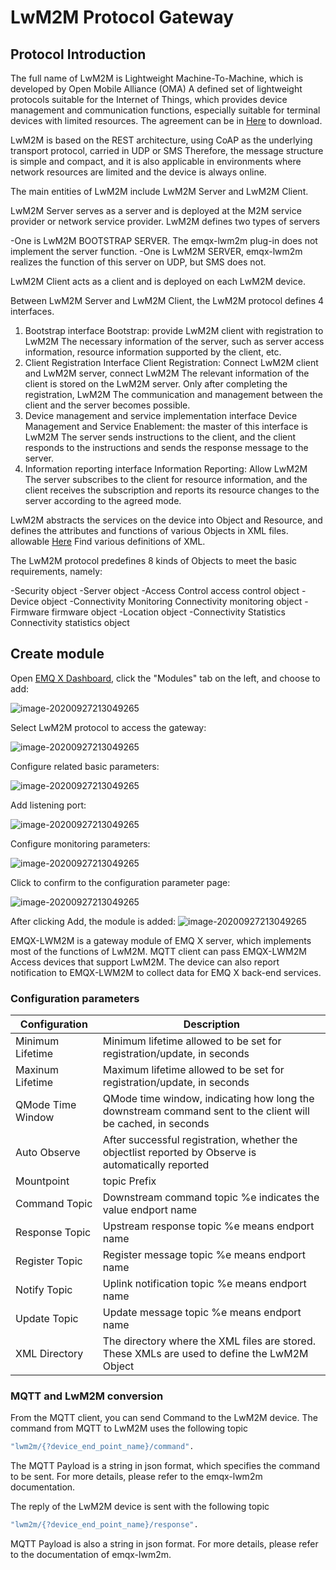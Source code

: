 # LwM2M Protocol Gateway

## Protocol Introduction

The full name of LwM2M is Lightweight Machine-To-Machine, which is developed by Open Mobile Alliance (OMA)
A defined set of lightweight protocols suitable for the Internet of Things, which provides device management and communication functions, especially suitable for terminal devices with limited resources. The agreement can be in
[Here](http://www.openmobilealliance.org/wp/) to download.

LwM2M is based on the REST architecture, using CoAP as the underlying transport protocol, carried in UDP or SMS
Therefore, the message structure is simple and compact, and it is also applicable in environments where network resources are limited and the device is always online.

The main entities of LwM2M include LwM2M Server and LwM2M Client.

LwM2M Server serves as a server and is deployed at the M2M service provider or network service provider. LwM2M defines two types of servers

  -One is LwM2M BOOTSTRAP SERVER. The emqx-lwm2m plug-in does not implement the server function.
  -One is LwM2M SERVER, emqx-lwm2m realizes the function of this server on UDP, but SMS does not.

LwM2M Client acts as a client and is deployed on each LwM2M device.

Between LwM2M Server and LwM2M Client, the LwM2M protocol defines 4 interfaces.

1. Bootstrap interface Bootstrap: provide LwM2M client with registration to LwM2M
    The necessary information of the server, such as server access information, resource information supported by the client, etc.
2. Client Registration Interface Client Registration: Connect LwM2M client and LwM2M server, connect LwM2M
    The relevant information of the client is stored on the LwM2M server. Only after completing the registration, LwM2M
    The communication and management between the client and the server becomes possible.
3. Device management and service implementation interface Device Management and Service Enablement: the master of this interface is LwM2M
    The server sends instructions to the client, and the client responds to the instructions and sends the response message to the server.
4. Information reporting interface Information Reporting: Allow LwM2M
    The server subscribes to the client for resource information, and the client receives the subscription and reports its resource changes to the server according to the agreed mode.

LwM2M abstracts the services on the device into Object and Resource, and defines the attributes and functions of various Objects in XML files. allowable
[Here](http://www.openmobilealliance.org/wp/OMNA/LwM2M/LwM2MRegistry.html)
Find various definitions of XML.

The LwM2M protocol predefines 8 kinds of Objects to meet the basic requirements, namely:

  -Security object
  -Server object
  -Access Control access control object
  -Device object
  -Connectivity Monitoring Connectivity monitoring object
  -Firmware firmware object
  -Location object
  -Connectivity Statistics Connectivity statistics object

## Create module

Open [EMQ X Dashboard](http://127.0.0.1:18083/#/modules), click the "Modules" tab on the left, and choose to add:

![image-20200927213049265](./assets/modules.png)

Select LwM2M protocol to access the gateway:

![image-20200927213049265](./assets/proto_lwm2m1.png)

Configure related basic parameters:

![image-20200927213049265](./assets/proto_lwm2m2.png)

Add listening port:

![image-20200927213049265](./assets/proto_lwm2m3.png)

Configure monitoring parameters:

![image-20200927213049265](./assets/proto_lwm2m4.png)

Click to confirm to the configuration parameter page:

![image-20200927213049265](./assets/proto_lwm2m5.png)

After clicking Add, the module is added:
![image-20200927213049265](./assets/proto_lwm2m6.png)

EMQX-LWM2M is a gateway module of EMQ X server, which implements most of the functions of LwM2M. MQTT client can pass EMQX-LWM2M
Access devices that support LwM2M. The device can also report notification to EMQX-LWM2M to collect data for EMQ X back-end services.

### Configuration parameters

| Configuration     | Description                                                  |
| ----------------- | ------------------------------------------------------------ |
| Minimum Lifetime  | Minimum lifetime allowed to be set for registration/update, in seconds |
| Maxinum Lifetime  | Maximum lifetime allowed to be set for registration/update, in seconds |
| QMode Time Window | QMode time window, indicating how long the downstream command sent to the client will be cached, in seconds |
| Auto Observe      | After successful registration, whether the objectlist reported by Observe is automatically reported |
| Mountpoint        | topic Prefix                                                 |
| Command Topic     | Downstream command topic %e indicates the value endport name |
| Response Topic    | Upstream response topic %e means endport name                |
| Register Topic    | Register message topic %e means endport name                 |
| Notify Topic      | Uplink notification topic %e means endport name              |
| Update Topic      | Update message topic %e means endport name                   |
| XML Directory     | The directory where the XML files are stored. These XMLs are used to define the LwM2M Object |

### MQTT and LwM2M conversion

From the MQTT client, you can send Command to the LwM2M device. The command from MQTT to LwM2M uses the following topic

```bash
"lwm2m/{?device_end_point_name}/command".
```

The MQTT Payload is a string in json format, which specifies the command to be sent. For more details, please refer to the emqx-lwm2m documentation.

The reply of the LwM2M device is sent with the following topic

```bash
"lwm2m/{?device_end_point_name}/response".
```

MQTT Payload is also a string in json format. For more details, please refer to the documentation of emqx-lwm2m.